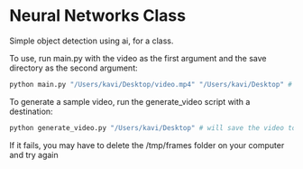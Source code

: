 # Neural Networks Class
Simple object detection using ai, for a class.

To use, run main.py with the video as the first argument and the save directory as the second argument:
```py
python main.py "/Users/kavi/Desktop/video.mp4" "/Users/kavi/Desktop" # will save the file to my Desktop, as 'predicted.mp4'
```
To generate a sample video, run the generate_video script with a destination:
```py
python generate_video.py "/Users/kavi/Desktop" # will save the video to my Desktop, as 'video.mp4'
```
If it fails, you may have to delete the /tmp/frames folder on your computer and try again
